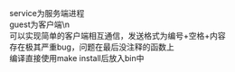 service为服务端进程  
guest为客户端\n  
可以实现简单的客户端相互通信，发送格式为编号+空格+内容  
存在极其严重bug，问题在最后没注释的函数上  
编译直接使用make install后放入bin中  
